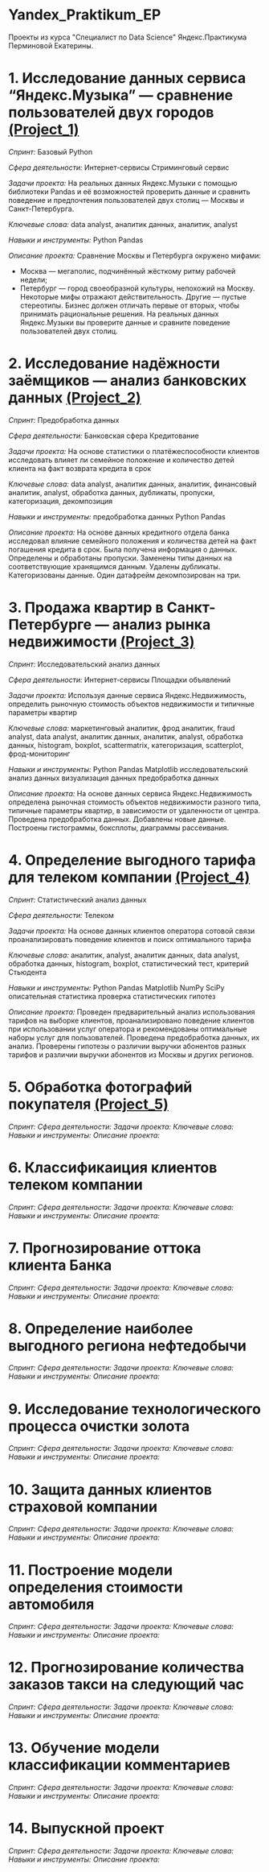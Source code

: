 # Yandex_Praktikum_EP
Проекты из курса "Специалист по Data Science" Яндекс.Практикума Перминовой Екатерины. 

# 1. Исследование данных сервиса “Яндекс.Музыка” — сравнение пользователей двух городов [(Project_1)](https://github.com/EPerminova/Yandex_Praktikum_EP/blob/main/Project_1.ipynb)
*Спринт:* Базовый Python 

*Сфера деятельности:*
Интернет-сервисы
Стриминговый сервис

*Задачи проекта:* 
На реальных данных Яндекс.Музыки c помощью библиотеки Pandas и её возможностей проверить данные и сравнить поведение и предпочтения пользователей двух столиц — Москвы и Санкт-Петербурга.

*Ключевые слова:*
data analyst, аналитик данных, аналитик, analyst

*Навыки и инструменты:*
Python
Pandas

*Описание проекта:* 
Сравнение Москвы и Петербурга окружено мифами:
- Москва — мегаполис, подчинённый жёсткому ритму рабочей недели;
- Петербург — город своеобразной культуры, непохожий на Москву.
Некоторые мифы отражают действительность. Другие — пустые стереотипы. Бизнес должен отличать первые от вторых, чтобы принимать рациональные решения. На реальных данных Яндекс.Музыки вы проверите данные и сравните поведение пользователей двух столиц.


# 2. Исследование надёжности заёмщиков — анализ банковских данных [(Project_2)](https://github.com/EPerminova/Yandex_Praktikum_EP/blob/main/Project_2.ipynb)
*Спринт:*
Предобработка данных

*Сфера деятельности:*
Банковская сфера
Кредитование

*Задачи проекта:*
На основе статистики о платёжеспособности клиентов исследовать влияет ли семейное положение и количество детей клиента на факт возврата кредита в срок

*Ключевые слова:*
data analyst, аналитик данных, аналитик, финансовый аналитик, analyst,
обработка данных, дубликаты, пропуски, категоризация, декомпозиция

*Навыки и инструменты:*
предобработка данных
Python
Pandas

*Описание проекта:*
На основе данных кредитного отдела банка исследовал влияние семейного положения и
количества детей на факт погашения кредита в срок. Была получена информация о
данных. Определены и обработаны пропуски. Заменены типы данных на соответствующие
хранящимся данным. Удалены дубликаты. Категоризованы данные. Один датафрейм декомпозирован на три.

# 3. Продажа квартир в Санкт-Петербурге — анализ рынка недвижимости [(Project_3)](https://github.com/EPerminova/Yandex_Praktikum_EP/blob/main/Project_3.ipynb)
*Спринт:*
Исследовательский анализ данных

*Сфера деятельности:*
Интернет-сервисы
Площадки объявлений

*Задачи проекта:*
Используя данные сервиса Яндекс.Недвижимость, определить рыночную стоимость объектов недвижимости и типичные параметры квартир

*Ключевые слова:*
маркетинговый аналитик, фрод аналитик, fraud analyst, data analyst, аналитик данных, аналитик, analyst, обработка данных, histogram, boxplot, scattermatrix,
категоризация, scatterplot,  фрод-мониторинг

*Навыки и инструменты:*
Python
Pandas
Matplotlib
исследовательский анализ данных
визуализация данных
предобработка данных

*Описание проекта:*
На основе данных сервиса Яндекс.Недвижимость определена рыночная стоимость
объектов недвижимости разного типа, типичные параметры квартир, в зависимости от
удаленности от центра. Проведена предобработка данных. Добавлены новые данные.
Построены гистограммы, боксплоты, диаграммы рассеивания.

# 4. Определение выгодного тарифа для телеком компании [(Project_4)]()
*Спринт:*
Статистический анализ данных

*Сфера деятельности:*
Телеком

*Задачи проекта:*
На основе данных клиентов оператора сотовой связи проанализировать поведение клиентов и поиск оптимального тарифа

*Ключевые слова:*
аналитик, analyst, аналитик данных, data analyst, обработка данных, histogram, boxplot, статистический тест,
критерий Стьюдента

*Навыки и инструменты:*
Python
Pandas
Matplotlib
NumPy
SciPy
описательная статистика
проверка статистических гипотез

*Описание проекта:*
Проведен предварительный анализ использования тарифов на выборке клиентов,
проанализировано поведение клиентов при использовании услуг оператора и
рекомендованы оптимальные наборы услуг для пользователей. Проведена предобработка
данных, их анализ. Проверены гипотезы о различии выручки абонентов разных тарифов и
различии выручки абонентов из Москвы и других регионов.

# 5. Обработка фотографий покупателя [(Project_5)]()
*Спринт:*
*Сфера деятельности:*
*Задачи проекта:*
*Ключевые слова:*
*Навыки и инструменты:*
*Описание проекта:*

# 6. Классификаиция клиентов телеком компании
*Спринт:*
*Сфера деятельности:*
*Задачи проекта:*
*Ключевые слова:*
*Навыки и инструменты:*
*Описание проекта:*

# 7. Прогнозирование оттока клиента Банка
*Спринт:*
*Сфера деятельности:*
*Задачи проекта:*
*Ключевые слова:*
*Навыки и инструменты:*
*Описание проекта:*

# 8. Определение наиболее выгодного региона нефтедобычи
*Спринт:*
*Сфера деятельности:*
*Задачи проекта:*
*Ключевые слова:*
*Навыки и инструменты:*
*Описание проекта:*

# 9. Исследование технологического процесса очистки золота
*Спринт:*
*Сфера деятельности:*
*Задачи проекта:*
*Ключевые слова:*
*Навыки и инструменты:*
*Описание проекта:*

# 10. Защита данных клиентов страховой компании
*Спринт:*
*Сфера деятельности:*
*Задачи проекта:*
*Ключевые слова:*
*Навыки и инструменты:*
*Описание проекта:*

# 11. Построение модели определения стоимости автомобиля
*Спринт:*
*Сфера деятельности:*
*Задачи проекта:*
*Ключевые слова:*
*Навыки и инструменты:*
*Описание проекта:*

# 12. Прогнозирование количества заказов такси на следующий час
*Спринт:*
*Сфера деятельности:*
*Задачи проекта:*
*Ключевые слова:*
*Навыки и инструменты:*
*Описание проекта:*

# 13. Обучение модели классификации комментариев
*Спринт:*
*Сфера деятельности:*
*Задачи проекта:*
*Ключевые слова:*
*Навыки и инструменты:*
*Описание проекта:*


# 14. Выпускной проект
*Спринт:*
*Сфера деятельности:*
*Задачи проекта:*
*Ключевые слова:*
*Навыки и инструменты:*
*Описание проекта:*

#

